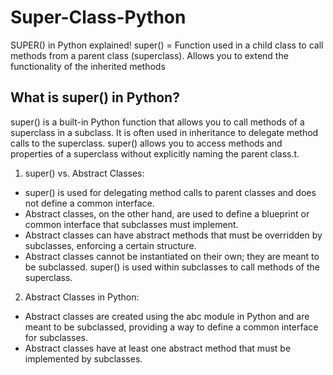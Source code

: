 # Super-Class-Python
SUPER() in Python explained!
super() = Function used in a child class to call methods from a parent class (superclass).
Allows you to extend the functionality of the inherited methods

## What is super() in Python?
super() is a built-in Python function that allows you to call methods of a superclass in a subclass.
It is often used in inheritance to delegate method calls to the superclass.
super() allows you to access methods and properties of a superclass without explicitly naming the parent class.t. 

1. super() vs. Abstract Classes:
- super() is used for delegating method calls to parent classes and does not define a common interface.
- Abstract classes, on the other hand, are used to define a blueprint or common interface that subclasses must implement.
- Abstract classes can have abstract methods that must be overridden by subclasses, enforcing a certain structure.
- Abstract classes cannot be instantiated on their own; they are meant to be subclassed. super() is used within subclasses to call methods of the superclass.
2. Abstract Classes in Python:
- Abstract classes are created using the abc module in Python and are meant to be subclassed, providing a way to define a common interface for subclasses.
- Abstract classes have at least one abstract method that must be implemented by subclasses.
